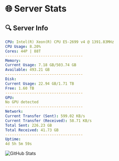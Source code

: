 # 🌐 Server Stats
## 🔍 Server Info
```yaml
CPU: Intel(R) Xeon(R) CPU E5-2699 v4 @ 1391.83MHz
CPU Usage: 8.20%
Cores: 44P | 88T
-----------------------------------
Memory:
Current Usage: 7.18 GB/503.74 GB
Available: 493.21 GB
-----------------------------------
Disk:
Current Usage: 22.94 GB/1.71 TB
Free: 1.60 TB
-----------------------------------
GPU:
No GPU detected
-----------------------------------
Network:
Current Transfer (Sent): 599.02 KB/s
Current Transfer (Received): 58.71 KB/s
Total Sent: 226.23 GB
Total Received: 41.73 GB
-----------------------------------
Uptime:
4d 5h 5m 59s
```
![GitHub Stats](https://img.shields.io/badge/Updated-2025-04-23_22:14:47-blue)